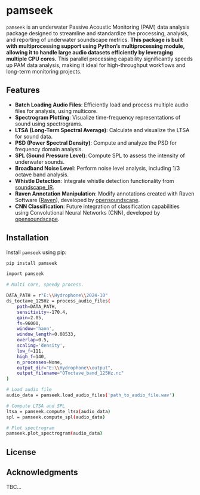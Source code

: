 # pamseek

`pamseek` is an underwater Passive Acoustic Monitoring (PAM) data analysis package designed to streamline and standardize the processing, analysis, and reporting of underwater soundscape metrics. 
**This package is built with multiprocessing support using Python’s multiprocessing module, allowing it to handle large audio datasets efficiently by leveraging multiple CPU cores.** This parallel processing capability significantly speeds up PAM data analysis, making it ideal for high-throughput workflows and long-term monitoring projects.

## Features

- **Batch Loading Audio Files**: Efficiently load and process multiple audio files for analysis, using multicore.
- **Spectrogram Plotting**: Visualize time-frequency representations of sound using spectrograms.
- **LTSA (Long-Term Spectral Average)**: Calculate and visualize the LTSA for sound data.
- **PSD (Power Spectral Density)**: Compute and analyze the PSD for frequency domain analysis.
- **SPL (Sound Pressure Level)**: Compute SPL to assess the intensity of underwater sounds.
- **Broadband Noise Level**: Perform noise level analysis, including 1/3 octave band analysis.
- **Whistle Detection**: Integrate whistle detection functionality from [soundscape_IR](https://github.com/schonkopf/soundscape_IR.git).
- **Raven Annotation Manipulation**: Modify annotations created with Raven Software ([Raven](https://www.ravensoundsoftware.com/)), developed by [opensoundscape](https://github.com/kitzeslab/opensoundscape.git).
- **CNN Classification**: Future integration of classification capabilities using Convolutional Neural Networks (CNN), developed by [opensoundscape](https://github.com/kitzeslab/opensoundscape.git).

## Installation

Install `pamseek` using pip:

```bash
pip install pamseek

import pamseek

# Multi core, speedy process.

DATA_PATH = r"E:\\Hydrophone\\2024-10"
ds_toctave_125Hz = process_audio_files(
    path=DATA_PATH,
    sensitivity=-170.4,
    gain=2.05,
    fs=96000,
    window='hann',
    window_length=0.08533,
    overlap=0.5,
    scaling='density',
    low_f=111,
    high_f=140, 
    n_processes=None,
    output_dir="E:\\Hydrophone\\output",
    output_filename="OToctave_band_125Hz.nc"
)

# Load audio file
audio_data = pamseek.load_audio_files('path_to_audio_file.wav')

# Compute LTSA and SPL
ltsa = pamseek.compute_ltsa(audio_data)
spl = pamseek.compute_spl(audio_data)

# Plot spectrogram
pamseek.plot_spectrogram(audio_data)
```

## License


## Acknowledgments

TBC...
